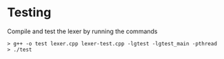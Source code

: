 # Testing
Compile and test the lexer by running the commands

```console
> g++ -o test lexer.cpp lexer-test.cpp -lgtest -lgtest_main -pthread
> ./test
```